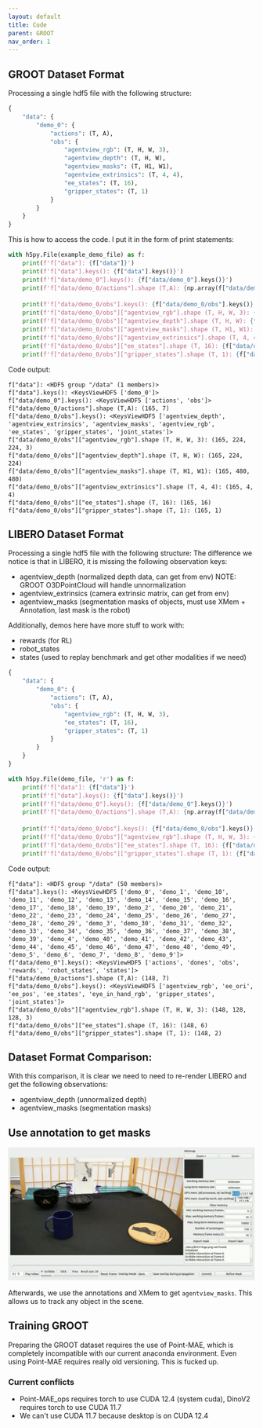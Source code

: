 ```yaml
---
layout: default
title: Code
parent: GROOT
nav_order: 1
---
```


## GROOT Dataset Format

Processing a single hdf5 file with the following structure:

```python
{
    "data": {
        "demo_0": {
            "actions": (T, A),
            "obs": {
                "agentview_rgb": (T, H, W, 3),
                "agentview_depth": (T, H, W),
                "agentview_masks": (T, H1, W1),
                "agentview_extrinsics": (T, 4, 4),
                "ee_states": (T, 16),
                "gripper_states": (T, 1)
            }
        }
    }
}
```

This is how to access the code. I put it in the form of print statements:
```python
with h5py.File(example_demo_file) as f:
    print(f'f["data"]: {f["data"]}')
    print(f'f["data"].keys(): {f["data"].keys()}')
    print(f'f["data/demo_0"].keys(): {f["data/demo_0"].keys()}')
    print(f'f["data/demo_0/actions"].shape (T,A): {np.array(f["data/demo_0/actions"]).shape}')
    
    print(f'f["data/demo_0/obs"].keys(): {f["data/demo_0/obs"].keys()}')
    print(f'f["data/demo_0/obs"]["agentview_rgb"].shape (T, H, W, 3): {f["data/demo_0/obs"]["agentview_rgb"].shape}')
    print(f'f["data/demo_0/obs"]["agentview_depth"].shape (T, H, W): {f["data/demo_0/obs"]["agentview_depth"].shape}')
    print(f'f["data/demo_0/obs"]["agentview_masks"].shape (T, H1, W1): {f["data/demo_0/obs"]["agentview_masks"].shape}')
    print(f'f["data/demo_0/obs"]["agentview_extrinsics"].shape (T, 4, 4): {f["data/demo_0/obs"]["agentview_extrinsics"].shape}')
    print(f'f["data/demo_0/obs"]["ee_states"].shape (T, 16): {f["data/demo_0/obs"]["ee_states"].shape}')
    print(f'f["data/demo_0/obs"]["gripper_states"].shape (T, 1): {f["data/demo_0/obs"]["gripper_states"].shape}')
```

Code output:
```
f["data"]: <HDF5 group "/data" (1 members)>
f["data"].keys(): <KeysViewHDF5 ['demo_0']>
f["data/demo_0"].keys(): <KeysViewHDF5 ['actions', 'obs']>
f["data/demo_0/actions"].shape (T,A): (165, 7)
f["data/demo_0/obs"].keys(): <KeysViewHDF5 ['agentview_depth', 'agentview_extrinsics', 'agentview_masks', 'agentview_rgb', 'ee_states', 'gripper_states', 'joint_states']>
f["data/demo_0/obs"]["agentview_rgb"].shape (T, H, W, 3): (165, 224, 224, 3)
f["data/demo_0/obs"]["agentview_depth"].shape (T, H, W): (165, 224, 224)
f["data/demo_0/obs"]["agentview_masks"].shape (T, H1, W1): (165, 480, 480)
f["data/demo_0/obs"]["agentview_extrinsics"].shape (T, 4, 4): (165, 4, 4)
f["data/demo_0/obs"]["ee_states"].shape (T, 16): (165, 16)
f["data/demo_0/obs"]["gripper_states"].shape (T, 1): (165, 1)
```

## LIBERO Dataset Format

Processing a single hdf5 file with the following structure:
The difference we notice is that in LIBERO, it is missing the following observation keys:
- agentview_depth (normalized depth data, can get from env) NOTE: GROOT O3DPointCloud will handle unnormalization
- agentview_extrinsics (camera extrinsic matrix, can get from env)
- agentview_masks (segmentation masks of objects, must use XMem + Annotation, last mask is the robot)

Additionally, demos here have more stuff to work with:
- rewards (for RL)
- robot_states
- states (used to replay benchmark and get other modalities if we need)

```python
{
    "data": {
        "demo_0": {
            "actions": (T, A),
            "obs": {
                "agentview_rgb": (T, H, W, 3),
                "ee_states": (T, 16),
                "gripper_states": (T, 1)
            }
        }
    }
}
```

```python
with h5py.File(demo_file, 'r') as f:
    print(f'f["data"]: {f["data"]}')
    print(f'f["data"].keys(): {f["data"].keys()}')
    print(f'f["data/demo_0"].keys(): {f["data/demo_0"].keys()}')
    print(f'f["data/demo_0/actions"].shape (T,A): {np.array(f["data/demo_0/actions"]).shape}')
    
    print(f'f["data/demo_0/obs"].keys(): {f["data/demo_0/obs"].keys()}')
    print(f'f["data/demo_0/obs"]["agentview_rgb"].shape (T, H, W, 3): {f["data/demo_0/obs"]["agentview_rgb"].shape}')
    print(f'f["data/demo_0/obs"]["ee_states"].shape (T, 16): {f["data/demo_0/obs"]["ee_states"].shape}')
    print(f'f["data/demo_0/obs"]["gripper_states"].shape (T, 1): {f["data/demo_0/obs"]["gripper_states"].shape}')
```

Code output:
```
f["data"]: <HDF5 group "/data" (50 members)>
f["data"].keys(): <KeysViewHDF5 ['demo_0', 'demo_1', 'demo_10', 'demo_11', 'demo_12', 'demo_13', 'demo_14', 'demo_15', 'demo_16', 'demo_17', 'demo_18', 'demo_19', 'demo_2', 'demo_20', 'demo_21', 'demo_22', 'demo_23', 'demo_24', 'demo_25', 'demo_26', 'demo_27', 'demo_28', 'demo_29', 'demo_3', 'demo_30', 'demo_31', 'demo_32', 'demo_33', 'demo_34', 'demo_35', 'demo_36', 'demo_37', 'demo_38', 'demo_39', 'demo_4', 'demo_40', 'demo_41', 'demo_42', 'demo_43', 'demo_44', 'demo_45', 'demo_46', 'demo_47', 'demo_48', 'demo_49', 'demo_5', 'demo_6', 'demo_7', 'demo_8', 'demo_9']>
f["data/demo_0"].keys(): <KeysViewHDF5 ['actions', 'dones', 'obs', 'rewards', 'robot_states', 'states']>
f["data/demo_0/actions"].shape (T,A): (148, 7)
f["data/demo_0/obs"].keys(): <KeysViewHDF5 ['agentview_rgb', 'ee_ori', 'ee_pos', 'ee_states', 'eye_in_hand_rgb', 'gripper_states', 'joint_states']>
f["data/demo_0/obs"]["agentview_rgb"].shape (T, H, W, 3): (148, 128, 128, 3)
f["data/demo_0/obs"]["ee_states"].shape (T, 16): (148, 6)
f["data/demo_0/obs"]["gripper_states"].shape (T, 1): (148, 2)
```

## Dataset Format Comparison:
With this comparison, it is clear we need to need to re-render LIBERO and get the following observations:
- agentview_depth (unnormalized depth)
- agentview_masks (segmentation masks)

## Use annotation to get masks

![](../../assets/gif/scribble_demo.gif)

Afterwards, we use the annotations and XMem to get ```agentview_masks```. This allows us to track any object in the scene.

## Training GROOT

Preparing the GROOT dataset requires the use of Point-MAE, which is completely incompatible with our current anaconda environment. Even using Point-MAE requires really old versioning. This is fucked up.

### Current conflicts

- Point-MAE_ops requires torch to use CUDA 12.4 (system cuda), DinoV2 requires torch to use CUDA 11.7
- We can't use CUDA 11.7 because desktop is on CUDA 12.4